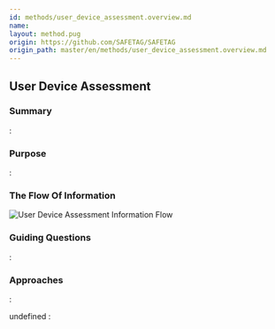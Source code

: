 ```yaml
---
id: methods/user_device_assessment.overview.md
name: 
layout: method.pug
origin: https://github.com/SAFETAG/SAFETAG
origin_path: master/en/methods/user_device_assessment.overview.md
---
```

## User Device Assessment

### Summary

:[](../methods/user_device_assessment/summary.md)
### Purpose

:[](../methods/user_device_assessment/purpose.md)
### The Flow Of Information

![User Device Assessment Information Flow](images/info_flows/user_device_assessment.svg)

### Guiding Questions

:[](../methods/user_device_assessment/guiding_questions.md)
### Approaches

:[](../methods/user_device_assessment/approaches.md)

undefined
:[](../references/footnotes.md)
